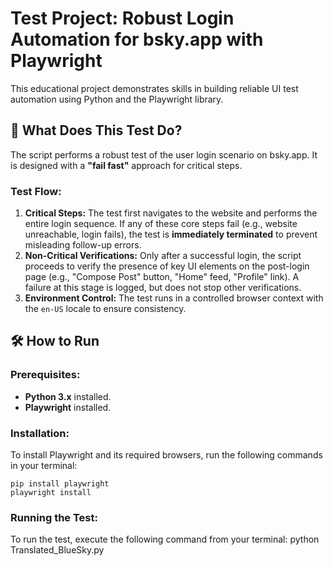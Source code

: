 # Test Project: Robust Login Automation for bsky.app with Playwright

This educational project demonstrates skills in building reliable UI test automation using Python and the Playwright library.

## 🚀 What Does This Test Do?

The script performs a robust test of the user login scenario on bsky.app. It is designed with a **"fail fast"** approach for critical steps.

### Test Flow:
1.  **Critical Steps:** The test first navigates to the website and performs the entire login sequence. If any of these core steps fail (e.g., website unreachable, login fails), the test is **immediately terminated** to prevent misleading follow-up errors.
2.  **Non-Critical Verifications:** Only after a successful login, the script proceeds to verify the presence of key UI elements on the post-login page (e.g., "Compose Post" button, "Home" feed, "Profile" link). A failure at this stage is logged, but does not stop other verifications.
3.  **Environment Control:** The test runs in a controlled browser context with the `en-US` locale to ensure consistency.

## 🛠️ How to Run

### Prerequisites:
*   **Python 3.x** installed.
*   **Playwright** installed.

### Installation:
To install Playwright and its required browsers, run the following commands in your terminal:
```
pip install playwright
playwright install
```
### Running the Test:
To run the test, execute the following command from your terminal:
python Translated_BlueSky.py


